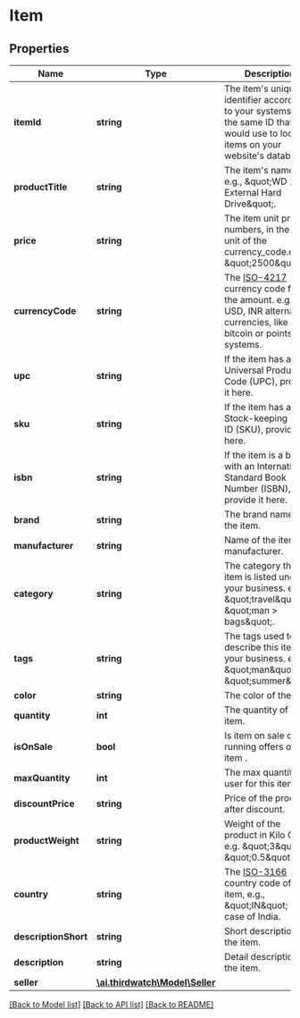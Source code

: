 # Item

## Properties
Name | Type | Description | Notes
------------ | ------------- | ------------- | -------------
**itemId** | **string** | The item&#39;s unique identifier according to your systems. Use the same ID that you would use to look up items on your website&#39;s database. | [optional] 
**productTitle** | **string** | The item&#39;s name, e.g., \&quot;WD 2 TB External Hard Drive\&quot;. | [optional] 
**price** | **string** | The item unit price in numbers, in the base unit of the currency_code.e.g. \&quot;2500\&quot; | [optional] 
**currencyCode** | **string** | The [ISO-4217](http://en.wikipedia.org/wiki/ISO_4217) currency code for the amount. e.g., USD, INR alternative currencies, like bitcoin or points systems. | [optional] 
**upc** | **string** | If the item has a Universal Product Code (UPC), provide it here. | [optional] 
**sku** | **string** | If the item has a Stock-keeping Unit ID (SKU), provide it here. | [optional] 
**isbn** | **string** | If the item is a book with an International Standard Book Number (ISBN), provide it here. | [optional] 
**brand** | **string** | The brand name of the item. | [optional] 
**manufacturer** | **string** | Name of the item&#39;s manufacturer. | [optional] 
**category** | **string** | The category this item is listed under in your business. e.g., \&quot;travel\&quot;, \&quot;man &gt; bags\&quot;. | [optional] 
**tags** | **string** | The tags used to describe this item in your business. e.g., \&quot;man\&quot;, \&quot;summer\&quot;. | [optional] 
**color** | **string** | The color of the item. | [optional] 
**quantity** | **int** | The quantity of the item. | [optional] 
**isOnSale** | **bool** | Is item on sale or running offers on this item . | [optional] 
**maxQuantity** | **int** | The max quantity per user for this item. | [optional] 
**discountPrice** | **string** | Price of the product after discount. | [optional] 
**productWeight** | **string** | Weight of the product in Kilo Gram, e.g. \&quot;3\&quot; , \&quot;0.5\&quot; | [optional] 
**country** | **string** | The [ISO-3166](https://en.wikipedia.org/wiki/ISO_3166-1_alpha-2) country code of the item, e.g., \&quot;IN\&quot; in case of India. | [optional] 
**descriptionShort** | **string** | Short description of the item. | [optional] 
**description** | **string** | Detail description of the item. | [optional] 
**seller** | [**\ai.thirdwatch\Model\Seller**](Seller.md) |  | [optional] 

[[Back to Model list]](../README.md#documentation-for-models) [[Back to API list]](../README.md#documentation-for-api-endpoints) [[Back to README]](../README.md)


